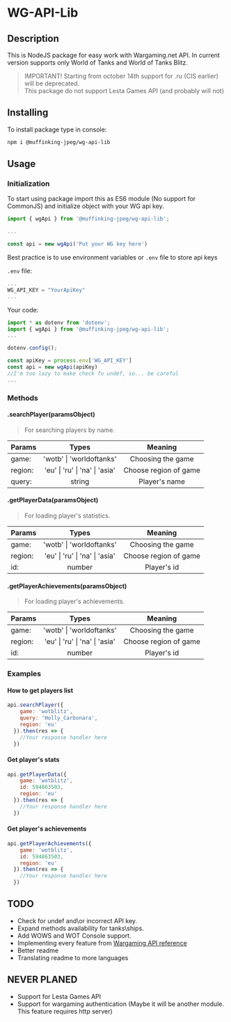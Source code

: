 # WG-API-Lib

## Description

This is NodeJS package for easy work with Wargaming.net API.
In current version supports only World of Tanks and World of Tanks Blitz.
> IMPORTANT!
> Starting from october 14th support for .ru (CIS earlier) will be deprecated.  
> This package do not support Lesta Games API (and probably will not)

## Installing

To install package type in console:

```sh
npm i @muffinking-jpeg/wg-api-lib
```

## Usage

### Initialization

To start using package import this as ES6 module (No support for CommonJS) and initialize object with your WG api key.

```js
import { wgApi } from '@muffinking-jpeg/wg-api-lib';

...

const api = new wgApi('Put your WG key here')
```

Best practice is to use environment variables or `.env` file to store api keys

`.env` file:

```js
...
WG_API_KEY = "YourApiKey"
...
```

Your code:

```js
import * as dotenv from 'dotenv';
import { wgApi } from '@muffinking-jpeg/wg-api-lib';
...

dotenv.config();

const apiKey = process.env['WG_API_KEY']
const api = new wgApi(apiKey)
//I'm too lazy to make check fo undef, so... be careful 
...
```

### Methods

#### .searchPlayer(paramsObject)

>For searching players by name.

| Params   |              Types              |        Meaning         |
|--------- |:------------------------------: |:---------------------: |
| game:    | 'wotb' \| 'worldoftanks'        | Choosing the game      |
| region:  | 'eu' \| 'ru' \| 'na' \| 'asia'  | Choose region of game  |
| query:   |             string              | Player's name          |

#### .getPlayerData(paramsObject)

>For loading player's statistics.

| Params   |              Types              |        Meaning         |
|--------- |:------------------------------: |:---------------------: |
| game:    | 'wotb' \| 'worldoftanks'        | Choosing the game      |
| region:  | 'eu' \| 'ru' \| 'na' \| 'asia'  | Choose region of game  |
| id:      |             number              | Player's id            |

#### .getPlayerAchievements(paramsObject)

>For loading player's achievements.

| Params   |              Types              |        Meaning         |
|--------- |:------------------------------: |:---------------------: |
| game:    | 'wotb' \| 'worldoftanks'        | Choosing the game      |
| region:  | 'eu' \| 'ru' \| 'na' \| 'asia'  | Choose region of game  |
| id:      |             number              | Player's id            |

### Examples

#### How to get players list

```js
api.searchPlayer({
    game: 'wotblitz',
    query: 'Holly_Carbonara',
    region: 'eu'
  }).then(res => {
    //Your response handler here
  })
```

#### Get player's stats

```js
api.getPlayerData({
    game: 'wotblitz',
    id: 594863503,
    region: 'eu'
  }).then(res => {
    //Your response handler here
  })
```

#### Get player's achievements

```js
api.getPlayerAchievements({
    game: 'wotblitz',
    id: 594863503,
    region: 'eu'
  }).then(res => {
    //Your response handler here
  })
```

## TODO

- Check for undef and\or incorrect API key.
- Expand methods availability for tanks\ships.
- Add WOWS and WOT Console support.
- Implementing every feature from [Wargaming API reference](https://developers.wargaming.net/reference/all)
- Better readme
- Translating readme to more languages

## NEVER PLANED

- Support for Lesta Games API
- Support for wargaming authentication (Maybe it will be another module. This feature requires http server)
